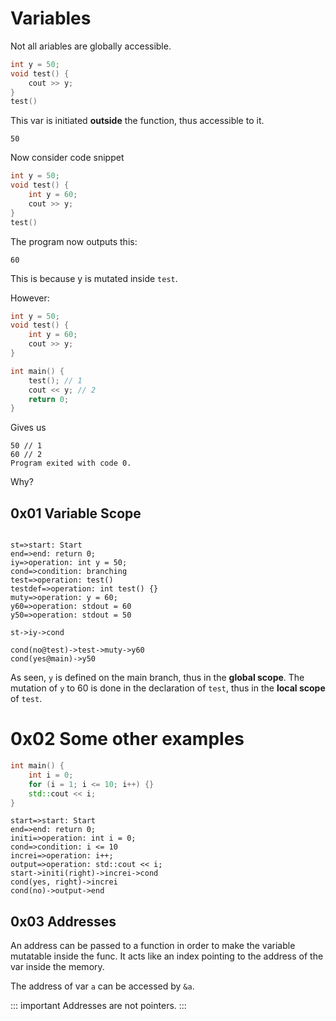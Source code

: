 # Variables

Not all ariables are globally accessible.

```cpp
int y = 50;
void test() {
    cout >> y;
}
test()
```

This var is initiated **outside** the function, thus accessible to it.

```stdout
50
```

Now consider code snippet

```cpp
int y = 50;
void test() {
    int y = 60;
    cout >> y;
}
test()
```

The program now outputs this:

```stdout
60
```

This is because y is mutated inside `test`.

However:

```cpp
int y = 50;
void test() {
    int y = 60;
    cout >> y;
}

int main() {
    test(); // 1
    cout << y; // 2
    return 0;
}
```

Gives us

```stdout
50 // 1
60 // 2
Program exited with code 0.
```

Why?

## 0x01 Variable Scope

```flow:vue

st=>start: Start
end=>end: return 0;
iy=>operation: int y = 50;
cond=>condition: branching
test=>operation: test()
testdef=>operation: int test() {}
muty=>operation: y = 60;
y60=>operation: stdout = 60
y50=>operation: stdout = 50

st->iy->cond

cond(no@test)->test->muty->y60
cond(yes@main)->y50

```
As seen, `y` is defined on the main branch, thus in the **global scope**. The mutation of `y` to 60 is done in the declaration of `test`, thus in the **local scope** of `test`.

# 0x02 Some other examples

```cpp
int main() {
    int i = 0;
    for (i = 1; i <= 10; i++) {}
    std::cout << i;
}
```

```flow:vue
start=>start: Start
end=>end: return 0;
initi=>operation: int i = 0;
cond=>condition: i <= 10
increi=>operation: i++;
output=>operation: std::cout << i;
start->initi(right)->increi->cond
cond(yes, right)->increi
cond(no)->output->end
```

## 0x03 Addresses
An address can be passed to a function in order to make the variable mutatable inside the func. It acts like an index pointing to the address of the var inside the memory.

The address of var `a` can be accessed by `&a`.

::: important 
Addresses are not pointers.
:::